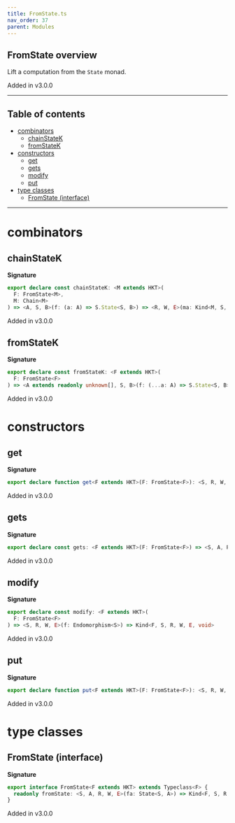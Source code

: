 ```yaml
---
title: FromState.ts
nav_order: 37
parent: Modules
---
```


## FromState overview

Lift a computation from the `State` monad.

Added in v3.0.0

---

<h2 class="text-delta">Table of contents</h2>

- [combinators](#combinators)
  - [chainStateK](#chainstatek)
  - [fromStateK](#fromstatek)
- [constructors](#constructors)
  - [get](#get)
  - [gets](#gets)
  - [modify](#modify)
  - [put](#put)
- [type classes](#type-classes)
  - [FromState (interface)](#fromstate-interface)

---

# combinators

## chainStateK

**Signature**

```ts
export declare const chainStateK: <M extends HKT>(
  F: FromState<M>,
  M: Chain<M>
) => <A, S, B>(f: (a: A) => S.State<S, B>) => <R, W, E>(ma: Kind<M, S, R, W, E, A>) => Kind<M, S, R, W, E, B>
```

Added in v3.0.0

## fromStateK

**Signature**

```ts
export declare const fromStateK: <F extends HKT>(
  F: FromState<F>
) => <A extends readonly unknown[], S, B>(f: (...a: A) => S.State<S, B>) => <R, W, E>(...a: A) => Kind<F, S, R, W, E, B>
```

Added in v3.0.0

# constructors

## get

**Signature**

```ts
export declare function get<F extends HKT>(F: FromState<F>): <S, R, W, E>() => Kind<F, S, R, W, E, S>
```

Added in v3.0.0

## gets

**Signature**

```ts
export declare const gets: <F extends HKT>(F: FromState<F>) => <S, A, R, W, E>(f: (s: S) => A) => Kind<F, S, R, W, E, A>
```

Added in v3.0.0

## modify

**Signature**

```ts
export declare const modify: <F extends HKT>(
  F: FromState<F>
) => <S, R, W, E>(f: Endomorphism<S>) => Kind<F, S, R, W, E, void>
```

Added in v3.0.0

## put

**Signature**

```ts
export declare function put<F extends HKT>(F: FromState<F>): <S, R, W, E>(s: S) => Kind<F, S, R, W, E, void>
```

Added in v3.0.0

# type classes

## FromState (interface)

**Signature**

```ts
export interface FromState<F extends HKT> extends Typeclass<F> {
  readonly fromState: <S, A, R, W, E>(fa: State<S, A>) => Kind<F, S, R, W, E, A>
}
```

Added in v3.0.0
